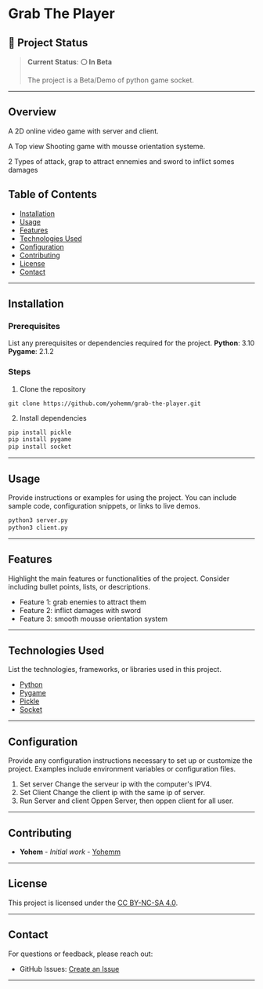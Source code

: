 
# Grab The Player

<!-- ![Project Banner](path/to/banner/image)  -->
## 🌟 Project Status

> **Current Status**: **:white_circle: In Beta**
> 
> The project is a Beta/Demo of python game socket. 

---

## Overview
A 2D online video game with server and client.

A Top view Shooting game with mousse orientation systeme.

2 Types of attack, grap to attract ennemies and sword to inflict somes damages

## Table of Contents
- [Installation](#installation)
- [Usage](#usage)
- [Features](#features)
- [Technologies Used](#technologies-used)
- [Configuration](#configuration)
- [Contributing](#contributing)
- [License](#license)
- [Contact](#contact)

---

## Installation
### Prerequisites
List any prerequisites or dependencies required for the project.
**Python**: 3.10
**Pygame**: 2.1.2

### Steps


1. Clone the repository
```git
git clone https://github.com/yohemm/grab-the-player.git
```

2. Install dependencies
```sh
pip install pickle
pip install pygame
pip install socket
```

---

## Usage
Provide instructions or examples for using the project. You can include sample code, configuration snippets, or links to live demos.
```sh
python3 server.py
python3 client.py
```

---

## Features
Highlight the main features or functionalities of the project. Consider including bullet points, lists, or descriptions.
- Feature 1: grab enemies to attract them
- Feature 2: inflict damages with sword
- Feature 3: smooth mousse orientation system

---

## Technologies Used
List the technologies, frameworks, or libraries used in this project.
- [Python](https://www.python.org/)
- [Pygame](https://www.pygame.org/)
- [Pickle](https://docs.python.org/3/library/pickle.html)
- [Socket](https://docs.python.org/3/library/socket.html)

---

## Configuration
Provide any configuration instructions necessary to set up or customize the project. Examples include environment variables or configuration files.

1. Set server Change the serveur ip with the computer's IPV4.
2. Set Client Change the client ip with the same ip of server.
3. Run Server and client Oppen Server, then oppen client for all user.


---

## Contributing
* **Yohem** - *Initial work* - [Yohemm](https://github.com/yohemm)

---

## License
This project is licensed under the [CC BY-NC-SA 4.0](https://creativecommons.org/licenses/by-nc-sa/4.0/).

---

## Contact
For questions or feedback, please reach out:
- GitHub Issues: [Create an Issue](https://github.com/yohemm/grab-the-player/issues)

---
